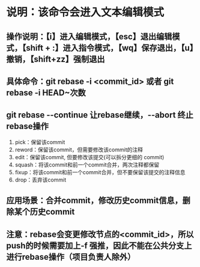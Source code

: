 # 说明：该命令会进入文本编辑模式
## 操作说明：【i】进入编辑模式，【esc】退出编辑模式，【shift + :】进入指令模式，【wq】保存退出，【u】撤销，【shift+zz】强制退出
## 具体命令：git rebase -i  <commit_id>  或者 git rebase -i HEAD~次数
## git rebase --continue 让rebase继续，--abort 终止rebase操作
1. pick：保留该commit
2. reword：保留该commit，但需要修改该commit的注释
3. edit：保留该commit, 但要修改该提交(可以拆分更细的 commit)
4. squash：将该commit和前一个commit合并，两次注释都保留
5. fixup：将该commit和前一个commit合并，但不要保留该提交的注释信息
6. drop：丢弃该commit
## 应用场景：合并commit，修改历史commit信息，删除某个历史commit
## 注意：rebase会变更修改节点的<commit_id>，所以push的时候需要加上-f 强推，因此不能在公共分支上进行rebase操作（项目负责人除外）
